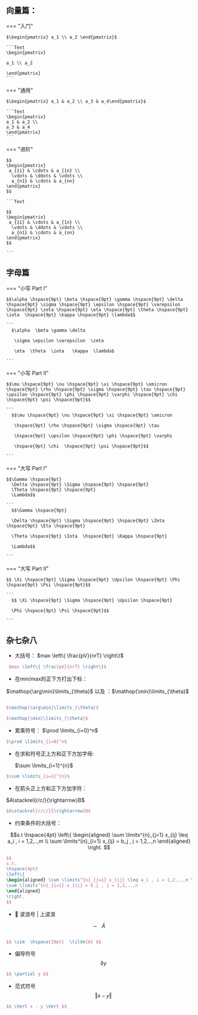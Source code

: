 ## 向量篇：


===  "入门"

    $\begin{pmatrix} a_1 \\ a_2 \end{pmatrix}$

    ```Text
    \begin{pmatrix}

    a_1 \\ a_2
    
    \end{pmatrix}
    ```
=== "通用"
    
    $\begin{pmatrix} a_1 & a_2 \\ a_3 & a_4\end{pmatrix}$

    ```Text
    \begin{pmatrix} 
    a_1 & a_2 \\ 
    a_3 & a_4
    \end{pmatrix}
    ```
=== "进阶"

    $$
    \begin{pmatrix}
     a_{11} & \cdots & a_{1n} \\ 
      \vdots & \ddots & \vdots \\ 
      a_{n1} & \cdots & a_{nn}  
    \end{pmatrix}
    $$

    ```Text

    $$
    \begin{pmatrix}
     a_{11} & \cdots & a_{1n} \\ 
      \vdots & \ddots & \vdots \\ 
      a_{n1} & \cdots & a_{nn}  
    \end{pmatrix}
    $$

    ```

## 字母篇

=== "小写 Part I"

    $$\alpha \hspace{9pt} \beta \hspace{9pt} \gamma \hspace{9pt} \delta \hspace{9pt} \sigma \hspace{9pt} \epsilon \hspace{9pt} \varepsilon \hspace{9pt} \zeta \hspace{9pt} \eta \hspace{9pt} \theta \hspace{9pt} \iota  \hspace{9pt} \kappa \hspace{9pt} \lambda$$

    ```
      $\alpha  \beta \gamma \delta

       \sigma \epsilon \varepsilon  \zeta  

       \eta  \theta  \iota   \kappa  \lambda$

    ```

=== "小写 Part II"

    $$\mu \hspace{9pt} \nu \hspace{9pt} \xi \hspace{9pt} \omicron \hspace{9pt} \rho \hspace{9pt} \sigma \hspace{9pt} \tau \hspace{9pt} \upsilon \hspace{9pt} \phi \hspace{9pt} \varphi \hspace{9pt} \chi  \hspace{9pt} \psi \hspace{9pt}$$

    ```
      $$\mu \hspace{9pt} \nu \hspace{9pt} \xi \hspace{9pt} \omicron
      
       \hspace{9pt} \rho \hspace{9pt} \sigma \hspace{9pt} \tau 

       \hspace{9pt} \upsilon \hspace{9pt} \phi \hspace{9pt} \varphi 

       \hspace{9pt} \chi  \hspace{9pt} \psi \hspace{9pt}$$
       
    ```
=== "大写 Part I"

    $$\Gamma \hspace{9pt} 
      \Delta \hspace{9pt} \Sigma \hspace{9pt} \hspace{9pt} 
      \Theta \hspace{9pt} \hspace{9pt} 
      \Lambda$$

    ```
      $$\Gamma \hspace{9pt} 
      
      \Delta \hspace{9pt} \Sigma \hspace{9pt} \hspace{9pt} \Zeta \hspace{9pt} \Eta \hspace{9pt} 
      
      \Theta \hspace{9pt} \Iota  \hspace{9pt} \Kappa \hspace{9pt} 
      
      \Lambda$$

    ```

=== "大写 Part II"

    $$ \Xi \hspace{9pt} \Sigma \hspace{9pt} \Upsilon \hspace{9pt} \Phi \hspace{9pt} \Psi \hspace{9pt}$$

    ```
      $$ \Xi \hspace{9pt} \Sigma \hspace{9pt} \Upsilon \hspace{9pt} 
      
      \Phi \hspace{9pt} \Psi \hspace{9pt}$$
       
    ```


## 杂七杂八

- 大括号：
$max \left\{ \frac{pV}{nrT} \right\}$

``` LaTeX 
 $max \left\{ \frac{pV}{nrT} \right\}$
```

- 在min/max的正下方打出下标：
  
$\mathop{\arg\min}\limits_{\theta}$ 以及 ：$\mathop{\min}\limits_{\theta}$

``` LaTeX

$\mathop{\arg\min}\limits_{\theta}$

$\mathop{\min}\limits_{\theta}$

```

- 累乘符号：
  $\prod \limits_{i=0}^n$

``` LaTeX
$\prod \limits_{i=0}^n$
```
- 在求和符号正上方和正下方加字母:
  
  $\sum \limits_{i=1}^{n}$

```LaTeX
$\sum \limits_{i=1}^{n}$
```
- 在箭头正上方和正下方加字符：

$A\stackrel{r/c/}{\rightarrow}B$

```LaTeX
$A\stackrel{r/c/}{\rightarrow}B$
```

- 约束条件的大括号：

$$s.t \hspace{4pt} \left\{ \begin{aligned} \sum \limits^{n}_{j=1} x_{ij} \leq a_i , i = 1,2,..,m \\ \sum \limits^{n}_{i=1} x_{ij} = b_j , j = 1,2,..,n     \end{aligned}  \right. $$

``` LaTeX
$$
s.t. 
\hspace{4pt} 
\left\{ 
\begin{aligned} \sum \limits^{n}_{j=1} x_{ij} \leq a_i , i = 1,2,..,m \\
\sum \limits^{n}_{i=1} x_{ij} = b_j , j = 1,2,..,n 
\end{aligned} 
\right. 
$$
```

- 🌊 波浪号 | 上波浪

$$ \sim  \hspace{10pt}  \tilde{A} $$

```LaTeX

$$ \sim  \hspace{10pt}  \tilde{A} $$
```

- 偏导符号
$$ \partial y $$
```LaTeX
$$ \partial y $$
```

- 范式符号
$$ \Vert x - y \Vert $$
```LaTeX
$$ \Vert x - y \Vert $$
```
